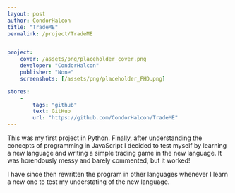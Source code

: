 ```yaml
---
layout: post
author: CondorHalcon
title: "TradeME"
permalink: /project/TradeME


project:
    cover: /assets/png/placeholder_cover.png
    developer: "CondorHalcon"
    publisher: "None"
    screenshots: [/assets/png/placeholder_FHD.png]

stores:
    -
        tags: "github"
        text: GitHub
        url: "https://github.com/CondorHalcon/TradeME"
---
```


This was my first project in Python. Finally, after understanding the concepts of programming in JavaScript I decided to test myself by learning a new language and writing a simple trading game in the new language. It was horendously messy and barely commented, but it worked! 

I have since then rewritten the program in other languages whenever I learn a new one to test my understating of the new language.